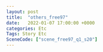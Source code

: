 ```yaml
---
layout: post
title:  "others_free97"
date:   2022-01-07 17:00:00 +0000
categories: Etc
Tags: Story Etc
SceneCode: ["scene_free97_q1_s20"]
---
```

